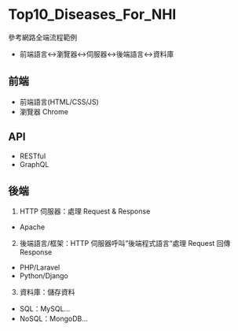 # Top10_Diseases_For_NHI

參考網路全端流程範例
+ 前端語言<->瀏覽器<->伺服器<->後端語言<->資料庫

## 前端
+ 前端語言(HTML/CSS/JS)
+ 瀏覽器 Chrome

## API
+ RESTful
+ GraphQL

## 後端
1. HTTP 伺服器：處理 Request & Response
+ Apache
2. 後端語言/框架：HTTP 伺服器呼叫”後端程式語言“處理 Request 回傳 Response
+ PHP/Laravel
+ Python/Django

3.  資料庫：儲存資料
+ SQL：MySQL...
+ NoSQL：MongoDB...
